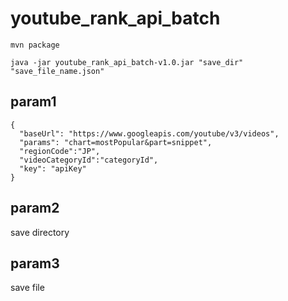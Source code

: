 # youtube_rank_api_batch
```
mvn package
```

```
java -jar youtube_rank_api_batch-v1.0.jar "save_dir" "save_file_name.json"
```

## param1 

```
{
  "baseUrl": "https://www.googleapis.com/youtube/v3/videos",
  "params": "chart=mostPopular&part=snippet",
  "regionCode":"JP",
  "videoCategoryId":"categoryId",
  "key": "apiKey"
}
```

## param2 

save directory

## param3

save file
